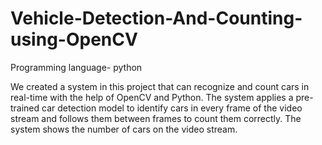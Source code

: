 # Vehicle-Detection-And-Counting-using-OpenCV
Programming language- python  

We created a system in this project that can recognize and count cars in real-time with the help of OpenCV and Python. The system applies a pre-trained car detection model to identify cars in every frame of the video stream and follows them between frames to count them correctly. The system shows the number of cars on the video stream.
